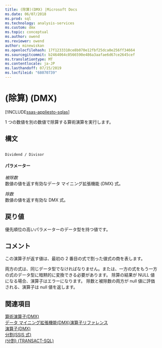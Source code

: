 ```yaml
---
title: (除算)(DMX) |Microsoft Docs
ms.date: 06/07/2018
ms.prod: sql
ms.technology: analysis-services
ms.custom: dmx
ms.topic: conceptual
ms.author: owend
ms.reviewer: owend
author: minewiskan
ms.openlocfilehash: 17f1233310ce8b070e12fbf25dca0e256ff34664
ms.sourcegitcommit: b2464064c0566590e486a3aafae6d67ce2645cef
ms.translationtype: MT
ms.contentlocale: ja-JP
ms.lasthandoff: 07/15/2019
ms.locfileid: "68070739"
---
```

# <a name="divide-dmx"></a>(除算) (DMX)
[!INCLUDE[ssas-appliesto-sqlas](../includes/ssas-appliesto-sqlas.md)]

  1 つの数値を別の数値で除算する算術演算を実行します。  
  
## <a name="syntax"></a>構文  
  
```  
  
Dividend / Divisor  
```  
  
#### <a name="parameters"></a>パラメーター  
 *被除数*  
 数値の値を返す有効なデータ マイニング拡張機能 (DMX) 式。  
  
 *除数*  
 数値の値を返す有効な DMX 式。  
  
## <a name="return-value"></a>戻り値  
 優先順位の高いパラメーターのデータ型を持つ値です。  
  
## <a name="remarks"></a>コメント  
 この演算子が返す値は、最初の 2 番目の式で割った値式の商を表します。  
  
 両方の式は、同じデータ型でなければなりません。または、一方の式をもう一方の式のデータ型に暗黙的に変換できる必要があります。 除算の結果が NULL 値になる場合、演算子はエラーになります。 除数と被除数の両方が null 値に評価される、演算子は null 値を返します。  
  
## <a name="see-also"></a>関連項目  
 [算術演算子&#40;DMX&#41;](../dmx/operators-arithmetic.md)   
 [データ マイニング拡張機能&#40;DMX&#41;演算子リファレンス](../dmx/data-mining-extensions-dmx-operator-reference.md)   
 [演算子&#40;DMX&#41;](../dmx/operators-dmx.md)   
 [分割&#40;SSIS 式&#41;](../integration-services/expressions/divide-ssis-expression.md)   
 [&#40;分割&#41; &#40;TRANSACT-SQL&#41;](../t-sql/language-elements/divide-transact-sql.md)  
  
  
